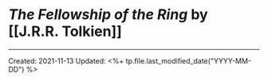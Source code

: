 
# *The Fellowship of the Ring* by [[J.R.R. Tolkien]]


---
Created: 2021-11-13
Updated: <%+ tp.file.last_modified_date("YYYY-MM-DD") %>

